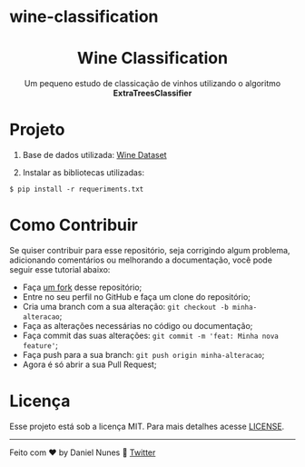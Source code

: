 # wine-classification


<h1 align="center">Wine Classification</h1>

<p align="center">Um pequeno estudo de classicação de vinhos utilizando o algoritmo <strong>ExtraTreesClassifier</strong> </p>



Projeto 
========

1. Base de dados utilizada: [Wine Dataset](https://www.kaggle.com/dell4010/wine-dataset)

2. Instalar as bibliotecas utilizadas:
  ```
  $ pip install -r requeriments.txt
  ```


Como Contribuir
===============

Se quiser contribuir para esse repositório, seja corrigindo algum problema, adicionando comentários ou melhorando a documentação, você pode seguir esse tutorial abaixo:

- Faça [um fork](https://help.github.com/pt/github/getting-started-with-github/fork-a-repo) desse repositório;
- Entre no seu perfil no GitHub e faça um clone do repositório;
- Cria uma branch com a sua alteração: `git checkout -b minha-alteracao`;
- Faça as alterações necessárias no código ou documentação;
- Faça commit das suas alterações: `git commit -m 'feat: Minha nova feature'`;
- Faça push para a sua branch: `git push origin minha-alteracao`;
- Agora é só abrir a sua Pull Request;

Licença 
=======

Esse projeto está sob a licença MIT. Para mais detalhes acesse [LICENSE](LICENSE.md).

---

Feito com ♥ by Daniel Nunes :wave: [Twitter](https://twitter.com/danielnunesdc)
